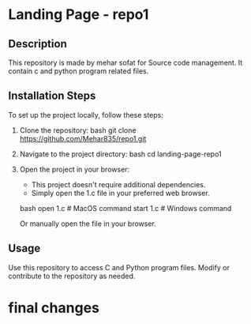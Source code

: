 # Landing Page - repo1

## Description

This repository is made by mehar sofat for Source code management. It contain c and python program related files.

## Installation Steps

To set up the project locally, follow these steps:

1. Clone the repository:
    bash
    git clone https://github.com/Mehar835/repo1.git
    

2. Navigate to the project directory:
    bash
    cd landing-page-repo1
    

3. Open the project in your browser:
    - This project doesn't require additional dependencies.
    - Simply open the 1.c file in your preferred web browser.
    
    bash
    open 1.c  # MacOS command
    start 1.c # Windows command
    

    Or manually open the file in your browser.

## Usage

Use this repository to access C and Python program files.
Modify or contribute to the repository as needed.

# final changes